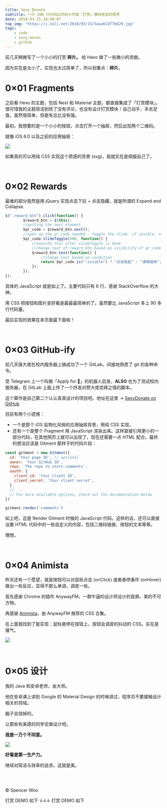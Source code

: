 ```yaml
---
title: Sexy Donate
subtitle: 一只 200 行代码以内的小可爱「打赏」模块背后的思考
date: 2018-03-15 18:49:07
top_img: "https://i.loli.net/2018/03/15/5aaa61d77b629.jpg"
tags:
    - code
    - sexy-moves
    - github
---
```


前几天稍微写了一个小小的打赏 **碎片。** 给 Hexo 做了一些微小的贡献。

因为实在是太小了，实现也太过简单了，所以划重点：**碎片**。

# 0×01 Fragments

之前看 Hexo 的主题，包括 Next 和 Material 主题，都直接集成了「打赏模块」。很可惜我的主题简洁到除了没有评论，也没有设计打赏模块！自己动手，丰衣足食。虽然很简单，但是有总比没有强。

最初，我想要的是一个小小的按钮，点击打开一个抽屉，然后出现两个二维码。

就像 iOS 6.0 以及之前的应用抽屉：

![](https://i.loli.net/2018/03/15/5aaa57113bc8b.jpg)

如果真的可以用纯 CSS 实现这个质感的背景 (svg)，我就实在是佩服自己了。

<br>

# 0×02 Rewards

最难的部分竟然是用  jQuery 实现点击下拉 + 点击隐藏，就是所谓的 Expand and Collapse.

```javascript
$(".reward_btn").click(function() {
        $reward_btn = $(this);
        //getting the next element
        $qr_code = $reward_btn.next();
        //open up the qr_code needed - toggle the slide- if visible, slide up, if not slidedown.
        $qr_code.slideToggle(500, function() {
            //execute this after slideToggle is done
            //change text of reward_btn based on visibility of qr_code div
            $reward_btn.text(function() {
                //change text based on condition
                return $qr_code.is(":visible") ? "点击收起" : "请喝咖啡";
            });
        });
});
```

具体的 JavaScript 就是如上了。主要代码只有 6 行，感谢 StackOverflow 的大神。

用 CSS 把按钮和图片变好看是最最最简单的了。虽然要比 JavaScript 多上 90 多行代码量。

最后实现的效果在本页面最下面啦！

<br>

# 0×03 GitHub-ify

前几天唐大佬在校内服务器上搞成功了一个 GitLab，间接地熟悉了 git 的各种命令。

受 Telegram 上一个叫做「Apply for 🐸」的机器人启发，**ALSO** 也为了测试校内服务器，在 GitLab 上面上传了一个抒发对赞大佬崇拜之情的脚本。

这个算作是自己第二个认认真真设计的项目吧。地址在这里 -> [SexyDonate on GitHub](https://github.com/spencerwoo98/sexy-donate)

目前有两个小遗憾：

- 一个是那个 iOS 拟物化风格的应用抽屉背景，用纯 CSS 实现。
- 还有一个是整个 Fragment 用 JavaScript 渲染出来。这样直接引用更小的一部分代码，在其他网页上就可以出现了，现在还需要一点 HTML 配合。最终的想法应该是 Gitment 那样子的代码片段：

```javascript
const gitment = new Gitment({
  id: 'Your page ID', // optional
  owner: 'Your GitHub ID',
  repo: 'The repo to store comments',
  oauth: {
    client_id: 'Your client ID',
    client_secret: 'Your client secret',
  },
  // ...
  // For more available options, check out the documentation below
})

gitment.render('comments')
```

如上吧，这是 Render Gitment 时候的 JavaScript 代码。这样的话，还可以直接设置 HTML 代码中的一些自定义的内容，包括二维码链接、按钮的文本等等。

理想。

<br>

# 0×04 Animista

昨天还有一个愿望，就是按钮可以对鼠标点击 (onClick) 或者悬停事件 (onHover) 做出一些反应，显得不那么单调，调皮一些。

首先感谢 Chrome 的插件 AnywayFM，一群牛逼的设计师设计的首屏。美的不可方物。

再感谢 [Animista](http://animista.net/)，由 AnywayFM 推荐的 CSS 合集。

在上面我找到了能实现：鼠标悬停在按钮上，按钮会调皮的抖动的 CSS。实在是骚气。

![](https://i.loli.net/2018/03/14/5aa8bc4b20774.jpg)

<br>

# 0×05 设计

我的 Java 和安卓老师，金大师。

他在安卓课上讲到 Google 的 Material Design 的时候讲过，程序员不要接触设计相关的领域。

脑子会烧掉的。

让那些有美感的同学去做设计吧。

**我是一万个不同意。**

![](https://i.loli.net/2018/03/11/5aa5377418b17.jpg)

**好看是第一生产力。**

继续对简洁与效率的追求。这就是美。

<br>

<br>

© Spencer Woo

打赏 DEMO 如下 ↓↓↓ 打赏 DEMO 如下